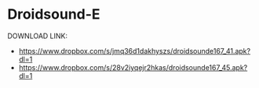 Droidsound-E 
============
DOWNLOAD LINK:
* https://www.dropbox.com/s/jmq36d1dakhyszs/droidsounde167_41.apk?dl=1
* https://www.dropbox.com/s/28v2iyqejr2hkas/droidsounde167_45.apk?dl=1
